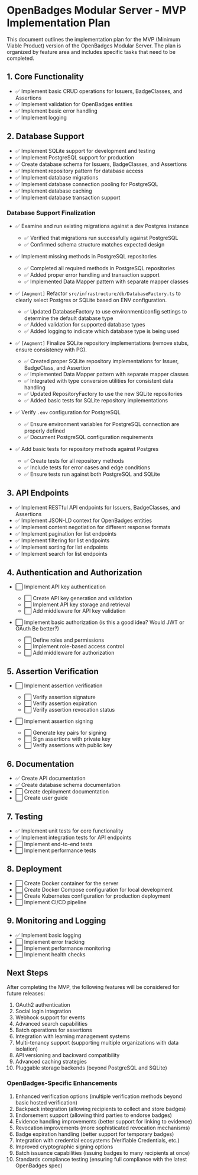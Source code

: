 # OpenBadges Modular Server - MVP Implementation Plan

This document outlines the implementation plan for the MVP (Minimum Viable Product) version of the OpenBadges Modular Server. The plan is organized by feature area and includes specific tasks that need to be completed.

## 1. Core Functionality

- ✅ Implement basic CRUD operations for Issuers, BadgeClasses, and Assertions
- ✅ Implement validation for OpenBadges entities
- ✅ Implement basic error handling
- ✅ Implement logging

## 2. Database Support

- ✅ Implement SQLite support for development and testing
- ✅ Implement PostgreSQL support for production
- ✅ Create database schema for Issuers, BadgeClasses, and Assertions
- ✅ Implement repository pattern for database access
- ✅ Implement database migrations
- ✅ Implement database connection pooling for PostgreSQL
- ✅ Implement database caching
- ✅ Implement database transaction support

### Database Support Finalization

- ✅ Examine and run existing migrations against a dev Postgres instance
  - ✅ Verified that migrations run successfully against PostgreSQL
  - ✅ Confirmed schema structure matches expected design

- ✅ Implement missing methods in PostgreSQL repositories
  - ✅ Completed all required methods in PostgreSQL repositories
  - ✅ Added proper error handling and transaction support
  - ✅ Implemented Data Mapper pattern with separate mapper classes

- ✅ `[Augment]` Refactor `src/infrastructure/db/DatabaseFactory.ts` to clearly select Postgres or SQLite based on ENV configuration.
  - ✅ Updated DatabaseFactory to use environment/config settings to determine the default database type
  - ✅ Added validation for supported database types
  - ✅ Added logging to indicate which database type is being used

- ✅ `[Augment]` Finalize SQLite repository implementations (remove stubs, ensure consistency with PG).
  - ✅ Created proper SQLite repository implementations for Issuer, BadgeClass, and Assertion
  - ✅ Implemented Data Mapper pattern with separate mapper classes
  - ✅ Integrated with type conversion utilities for consistent data handling
  - ✅ Updated RepositoryFactory to use the new SQLite repositories
  - ✅ Added basic tests for SQLite repository implementations

- ✅ Verify `.env` configuration for PostgreSQL
  - ✅ Ensure environment variables for PostgreSQL connection are properly defined
  - ✅ Document PostgreSQL configuration requirements

- ✅ Add basic tests for repository methods against Postgres
  - ✅ Create tests for all repository methods
  - ✅ Include tests for error cases and edge conditions
  - ✅ Ensure tests run against both PostgreSQL and SQLite

## 3. API Endpoints

- ✅ Implement RESTful API endpoints for Issuers, BadgeClasses, and Assertions
- ✅ Implement JSON-LD context for OpenBadges entities
- ✅ Implement content negotiation for different response formats
- ✅ Implement pagination for list endpoints
- ✅ Implement filtering for list endpoints
- ✅ Implement sorting for list endpoints
- ✅ Implement search for list endpoints

## 4. Authentication and Authorization

- ⬜ Implement API key authentication
  - ⬜ Create API key generation and validation
  - ⬜ Implement API key storage and retrieval
  - ⬜ Add middleware for API key validation

- ⬜ Implement basic authorization (is this a good idea? Would JWT or OAuth Be better?)
  - ⬜ Define roles and permissions
  - ⬜ Implement role-based access control
  - ⬜ Add middleware for authorization

## 5. Assertion Verification

- ⬜ Implement assertion verification
  - ⬜ Verify assertion signature
  - ⬜ Verify assertion expiration
  - ⬜ Verify assertion revocation status

- ⬜ Implement assertion signing
  - ⬜ Generate key pairs for signing
  - ⬜ Sign assertions with private key
  - ⬜ Verify assertions with public key

## 6. Documentation

- ✅ Create API documentation
- ✅ Create database schema documentation
- ⬜ Create deployment documentation
- ⬜ Create user guide

## 7. Testing

- ✅ Implement unit tests for core functionality
- ✅ Implement integration tests for API endpoints
- ⬜ Implement end-to-end tests
- ⬜ Implement performance tests

## 8. Deployment

- ⬜ Create Docker container for the server
- ⬜ Create Docker Compose configuration for local development
- ⬜ Create Kubernetes configuration for production deployment
- ⬜ Implement CI/CD pipeline

## 9. Monitoring and Logging

- ✅ Implement basic logging
- ⬜ Implement error tracking
- ⬜ Implement performance monitoring
- ⬜ Implement health checks

## Next Steps

After completing the MVP, the following features will be considered for future releases:

1. OAuth2 authentication
2. Social login integration
3. Webhook support for events
4. Advanced search capabilities
5. Batch operations for assertions
6. Integration with learning management systems
7. Multi-tenancy support (supporting multiple organizations with data isolation)
8. API versioning and backward compatibility
9. Advanced caching strategies
10. Pluggable storage backends (beyond PostgreSQL and SQLite)

### OpenBadges-Specific Enhancements

1. Enhanced verification options (multiple verification methods beyond basic hosted verification)
2. Backpack integration (allowing recipients to collect and store badges)
3. Endorsement support (allowing third parties to endorse badges)
4. Evidence handling improvements (better support for linking to evidence)
5. Revocation improvements (more sophisticated revocation mechanisms)
6. Badge expiration handling (better support for temporary badges)
7. Integration with credential ecosystems (Verifiable Credentials, etc.)
8. Improved cryptographic signing options
9. Batch issuance capabilities (issuing badges to many recipients at once)
10. Standards compliance testing (ensuring full compliance with the latest OpenBadges spec)
